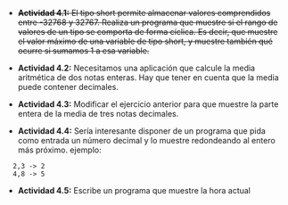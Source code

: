 * ~~**Actividad 4.1:**  El tipo short permite almacenar valores comprendidos entre -32768 y 32767. Realiza un programa que muestre si el rango de valores de un tipo se comporta de forma cíclica. Es decir, que muestre el valor máximo de una variable de tipo short, y muestre también qué ocurre si sumamos 1 a esa variable.~~

* **Actividad 4.2:** Necesitamos una aplicación que calcule la media aritmética de dos notas enteras. Hay que tener en cuenta que la media puede contener decimales.

* **Actividad 4.3:** Modificar el ejercicio anterior para que muestre la parte entera de la media de tres notas decimales.

* **Actividad 4.4:** Sería interesante disponer de un programa que pida como entrada un número decimal y lo muestre redondeando al entero más próximo. 
  ejemplo: 
````
  2,3 -> 2     
  4,8 -> 5
````
* **Actividad 4.5:** Escribe un programa que muestre la hora actual